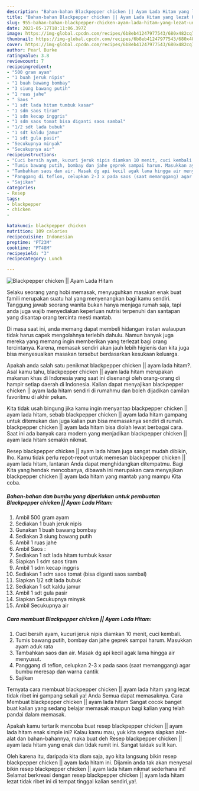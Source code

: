 ```yaml
---
description: "Bahan-bahan Blackpepper chicken || Ayam Lada Hitam yang lezat Untuk Jualan"
title: "Bahan-bahan Blackpepper chicken || Ayam Lada Hitam yang lezat Untuk Jualan"
slug: 955-bahan-bahan-blackpepper-chicken-ayam-lada-hitam-yang-lezat-untuk-jualan
date: 2021-05-17T18:11:06.397Z
image: https://img-global.cpcdn.com/recipes/6b8eb41247977543/680x482cq70/blackpepper-chicken-ayam-lada-hitam-foto-resep-utama.jpg
thumbnail: https://img-global.cpcdn.com/recipes/6b8eb41247977543/680x482cq70/blackpepper-chicken-ayam-lada-hitam-foto-resep-utama.jpg
cover: https://img-global.cpcdn.com/recipes/6b8eb41247977543/680x482cq70/blackpepper-chicken-ayam-lada-hitam-foto-resep-utama.jpg
author: Pearl Burke
ratingvalue: 3.8
reviewcount: 7
recipeingredient:
- "500 gram ayam"
- "1 buah jeruk nipis"
- "1 buah bawang bombay"
- "3 siung bawang putih"
- "1 ruas jahe"
- " Saos "
- "1 sdt lada hitam tumbuk kasar"
- "1 sdm saos tiram"
- "1 sdm kecap inggris"
- "1 sdm saos tomat bisa diganti saos sambal"
- "1/2 sdt lada bubuk"
- "1 sdt kaldu jamur"
- "1 sdt gula pasir"
- "Secukupnya minyak"
- "Secukupnya air"
recipeinstructions:
- "Cuci bersih ayam, kucuri jeruk nipis diamkan 10 menit, cuci kembali."
- "Tumis bawang putih, bombay dan jahe geprek sampai harum. Masukkan ayam aduk rata"
- "Tambahkan saos dan air. Masak dg api kecil agak lama hingga air menyusut."
- "Panggang di teflon, celupkan 2-3 x pada saos (saat memanggang) agar bumbu meresap dan warna cantik"
- "Sajikan"
categories:
- Resep
tags:
- blackpepper
- chicken
- 

katakunci: blackpepper chicken  
nutrition: 109 calories
recipecuisine: Indonesian
preptime: "PT23M"
cooktime: "PT48M"
recipeyield: "3"
recipecategory: Lunch

---
```



![Blackpepper chicken || Ayam Lada Hitam](https://img-global.cpcdn.com/recipes/6b8eb41247977543/680x482cq70/blackpepper-chicken-ayam-lada-hitam-foto-resep-utama.jpg)

Selaku seorang yang hobi memasak, menyuguhkan masakan enak buat famili merupakan suatu hal yang menyenangkan bagi kamu sendiri. Tanggung jawab seorang  wanita bukan hanya menjaga rumah saja, tapi anda juga wajib menyediakan keperluan nutrisi terpenuhi dan santapan yang disantap orang tercinta mesti mantab.

Di masa  saat ini, anda memang dapat membeli hidangan instan walaupun tidak harus capek mengolahnya terlebih dahulu. Namun banyak juga mereka yang memang ingin memberikan yang terlezat bagi orang tercintanya. Karena, memasak sendiri akan jauh lebih higienis dan kita juga bisa menyesuaikan masakan tersebut berdasarkan kesukaan keluarga. 



Apakah anda salah satu penikmat blackpepper chicken || ayam lada hitam?. Asal kamu tahu, blackpepper chicken || ayam lada hitam merupakan makanan khas di Indonesia yang saat ini disenangi oleh orang-orang di hampir setiap daerah di Indonesia. Kalian dapat menyajikan blackpepper chicken || ayam lada hitam sendiri di rumahmu dan boleh dijadikan camilan favoritmu di akhir pekan.

Kita tidak usah bingung jika kamu ingin menyantap blackpepper chicken || ayam lada hitam, sebab blackpepper chicken || ayam lada hitam gampang untuk ditemukan dan juga kalian pun bisa memasaknya sendiri di rumah. blackpepper chicken || ayam lada hitam bisa diolah lewat berbagai cara. Saat ini ada banyak cara modern yang menjadikan blackpepper chicken || ayam lada hitam semakin nikmat.

Resep blackpepper chicken || ayam lada hitam juga sangat mudah dibikin, lho. Kamu tidak perlu repot-repot untuk memesan blackpepper chicken || ayam lada hitam, lantaran Anda dapat menghidangkan ditempatmu. Bagi Kita yang hendak mencobanya, dibawah ini merupakan cara menyajikan blackpepper chicken || ayam lada hitam yang mantab yang mampu Kita coba.

<!--inarticleads1-->

##### Bahan-bahan dan bumbu yang diperlukan untuk pembuatan Blackpepper chicken || Ayam Lada Hitam:

1. Ambil 500 gram ayam
1. Sediakan 1 buah jeruk nipis
1. Gunakan 1 buah bawang bombay
1. Sediakan 3 siung bawang putih
1. Ambil 1 ruas jahe
1. Ambil  Saos :
1. Sediakan 1 sdt lada hitam tumbuk kasar
1. Siapkan 1 sdm saos tiram
1. Ambil 1 sdm kecap inggris
1. Sediakan 1 sdm saos tomat (bisa diganti saos sambal)
1. Siapkan 1/2 sdt lada bubuk
1. Sediakan 1 sdt kaldu jamur
1. Ambil 1 sdt gula pasir
1. Siapkan Secukupnya minyak
1. Ambil Secukupnya air




<!--inarticleads2-->

##### Cara membuat Blackpepper chicken || Ayam Lada Hitam:

1. Cuci bersih ayam, kucuri jeruk nipis diamkan 10 menit, cuci kembali.
1. Tumis bawang putih, bombay dan jahe geprek sampai harum. Masukkan ayam aduk rata
1. Tambahkan saos dan air. Masak dg api kecil agak lama hingga air menyusut.
1. Panggang di teflon, celupkan 2-3 x pada saos (saat memanggang) agar bumbu meresap dan warna cantik
1. Sajikan




Ternyata cara membuat blackpepper chicken || ayam lada hitam yang lezat tidak ribet ini gampang sekali ya! Anda Semua dapat memasaknya. Cara Membuat blackpepper chicken || ayam lada hitam Sangat cocok banget buat kalian yang sedang belajar memasak maupun bagi kalian yang telah pandai dalam memasak.

Apakah kamu tertarik mencoba buat resep blackpepper chicken || ayam lada hitam enak simple ini? Kalau kamu mau, yuk kita segera siapkan alat-alat dan bahan-bahannya, maka buat deh Resep blackpepper chicken || ayam lada hitam yang enak dan tidak rumit ini. Sangat taidak sulit kan. 

Oleh karena itu, daripada kita diam saja, ayo kita langsung bikin resep blackpepper chicken || ayam lada hitam ini. Dijamin anda tak akan menyesal bikin resep blackpepper chicken || ayam lada hitam nikmat sederhana ini! Selamat berkreasi dengan resep blackpepper chicken || ayam lada hitam lezat tidak ribet ini di tempat tinggal kalian sendiri,ya!.

